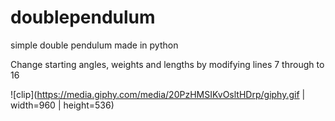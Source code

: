 # doublependulum
simple double pendulum made in python

Change starting angles, weights and lengths by modifying lines 7 through to 16

![clip](https://media.giphy.com/media/20PzHMSIKvOsltHDrp/giphy.gif | width=960 | height=536)
